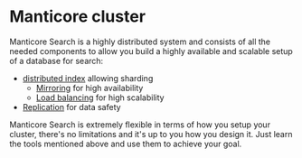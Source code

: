 # Manticore cluster

Manticore Search is a highly distributed system and consists of all the needed components to allow you build a highly available and scalable setup of a database for search: 
* [distributed index](Creating_an_index/Creating_a_distributed_index/Creating_a_distributed_index.md) allowing sharding
  * [Mirroring](Creating_a_cluster/Remote_nodes/Mirroring.md) for high availability
  * [Load balancing](Creating_a_cluster/Remote_nodes/Load_balancing.md) for high scalability
* [Replication](Creating_a_cluster/Setting_up_replication/Setting_up_replication.md) for data safety

Manticore Search is extremely flexible in terms of how you setup your cluster, there's no limitations and it's up to you how you design it. Just learn the tools mentioned above and use them to achieve your goal.
